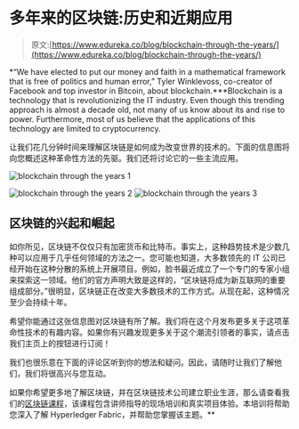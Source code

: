 # 多年来的区块链:历史和近期应用

> 原文:[https://www.edureka.co/blog/blockchain-through-the-years/](https://www.edureka.co/blog/blockchain-through-the-years/)

*“We have elected to put our money and faith in a mathematical framework that is free of politics and human error,” Tyler Winklevoss, co-creator of Facebook and top investor in Bitcoin, about blockchain.***Blockchain is a technology that is revolutionizing the IT industry. Even though this trending approach is almost a decade old, not many of us know about its and rise to power. Furthermore, most of us believe that the applications of this technology are limited to cryptocurrency.

让我们花几分钟时间来理解区块链是如何成为改变世界的技术的。下面的信息图将向您概述这种革命性方法的先驱。我们还将讨论它的一些主流应用。

![blockchain through the years 1](../Images/c8bb0380a44e4ac479f955f595aad0cf.png)

![blockchain through the years 2](../Images/caa482d8487c66dbc185c8c23dc3fe9e.png) ![blockchain through the years 3](../Images/a40c12a5f33d59f612cbb720b2631ee1.png)

## 区块链的兴起和崛起

如你所见，区块链不仅仅只有加密货币和比特币。事实上，这种趋势技术是少数几种可以应用于几乎任何领域的方法之一。您可能也知道，大多数领先的 IT 公司已经开始在这种分散的系统上开展项目。例如，脸书最近成立了一个专门的专家小组来探索这一领域。他们的官方声明大致是这样的，“区块链将成为新互联网的重要组成部分。”很明显，区块链正在改变大多数技术的工作方式。从现在起，这种情况至少会持续十年。

希望你能通过这张信息图对区块链有所了解。我们将在这个月发布更多关于这项革命性技术的有趣内容。如果你有兴趣发现更多关于这个潮流引领者的事实，请点击我们主页上的按钮进行订阅！

我们也很乐意在下面的评论区听到你的想法和疑问。因此，请随时让我们了解他们，我们将很高兴与您互动。

如果你希望更多地了解区块链，并在区块链技术公司建立职业生涯，那么请查看我们的[区块链课程](https://www.edureka.co/blockchain-training)，该课程包含讲师指导的现场培训和真实项目体验。本培训将帮助您深入了解 Hyperledger Fabric，并帮助您掌握该主题。**
